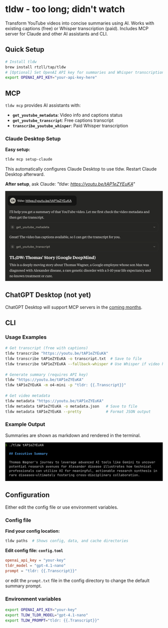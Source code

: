 # tldw - too long; didn't watch

Transform YouTube videos into concise summaries using AI. Works with existing captions (free) or Whisper transcription (paid). Includes MCP server for Claude and other AI assistants and CLI.

## Quick Setup

```bash
# Install tldw
brew install rtzll/tap/tldw
# [Optional] Set OpenAI API key for summaries and Whisper transcription
export OPENAI_API_KEY="your-api-key-here"
```

## MCP

`tldw mcp` provides AI assistants with:
- **`get_youtube_metadata`**: Video info and captions status
- **`get_youtube_transcript`**: Free captions transcript
- **`transcribe_youtube_whisper`**: Paid Whisper transcription

### Claude Desktop Setup

**Easy setup:**
```bash
tldw mcp setup-claude
```

This automatically configures Claude Desktop to use tldw. Restart Claude Desktop afterward.

**After setup**, ask Claude: *"tldw: https://youtu.be/tAP1eZYEuKA"*

![Claude using tldw via MCP](./assets/claude-tldw-screenshot.png)

## ChatGPT Desktop (not yet)

ChatGPT Desktop will support MCP servers in the [coming months](https://x.com/OpenAIDevs/status/1904957755829481737).

## CLI

### Usage Examples

```bash
# Get transcript (free with captions)
tldw transcribe "https://youtu.be/tAP1eZYEuKA"
tldw transcribe tAP1eZYEuKA -o transcript.txt  # Save to file
tldw transcribe tAP1eZYEuKA --fallback-whisper # Use Whisper if video has no captions

# Generate summary (requires API key)
tldw "https://youtu.be/tAP1eZYEuKA"
tldw tAP1eZYEuKA -m o4-mini -p "tldr: {{.Transcript}}"

# Get video metadata
tldw metadata "https://youtu.be/tAP1eZYEuKA"
tldw metadata tAP1eZYEuKA -o metadata.json   # Save to file
tldw metadata tAP1eZYEuKA --pretty           # Format JSON output
```

### Example Output

Summaries are shown as markdown and rendered in the terminal.

![CLI usage of tldw](./assets/cli-tldw-screenshot.png)

## Configuration

Either edit the config file or use environment variables.

### Config file

**Find your config location:**
```bash
tldw paths  # Shows config, data, and cache directories
```

**Edit config file: `config.toml`**
```toml
openai_api_key = "your-key"
tldr_model = "gpt-4.1-nano"
prompt = "tldr: {{.Transcript}}"
```

or edit the `prompt.txt` file in the config directory to change the default summary prompt.

### Environment variables

```bash
export OPENAI_API_KEY="your-key"
export TLDW_TLDR_MODEL="gpt-4.1-nano"
export TLDW_PROMPT="tldr: {{.Transcript}}"
```
